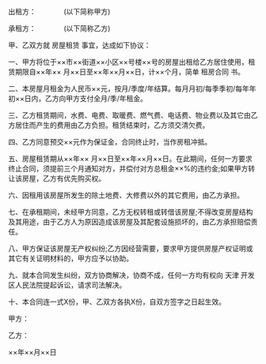 
 


出租方：　　　　(以下简称甲方)


承租方：　　　　(以下简称乙方)


甲、乙双方就
房屋租赁
事宜，达成如下协议：


一、甲方将位于××市××街道××小区××号楼××号的房屋出租给乙方居住使用，租赁期限自××年×× 月××日至××年××月××日，计××个月，简单
租房合同
书。


二、本房屋月租金为人民币××元，按月/季度/年结算。每月月初/每季季初/每年年初××日内，乙方向甲方支付全月/季/年租金。


三、乙方租赁期间，水费、电费、取暖费、燃气费、电话费、物业费以及其它由乙方居住而产生的费用由乙方负担。租赁结束时，乙方须交清欠费。


四、乙方同意预交××元作为保证金，合同终止时，当作房租冲抵。


五、房屋租赁期从××年×× 月××日至××年××月××日。在此期间，任何一方要求终止合同，须提前三个月通知对方，并偿付对方总租金××%的违约金;如果甲方转让该房屋，乙方有优先购买权。


六、因租用该房屋所发生的除土地费、大修费以外的其它费用，由乙方承担。


七、在承租期间，未经甲方同意，乙方无权转租或转借该房屋;不得改变房屋结构及其用途，由于乙方人为原因造成该房屋及其配套设施损坏的，由乙方承担赔偿责任。


八、甲方保证该房屋无产权纠纷;乙方因经营需要，要求甲方提供房屋产权证明或其它有关证明材料的，甲方应予以协助。


九、就本合同发生纠纷，双方协商解决，协商不成，任何一方均有权向
天津
开发区人民法院提起诉讼，请求司法解决。


十、本合同连一式X份，甲、乙双方各执X份，自双方签字之日起生效。


甲方：


乙方：


××年××月××日
 


 

 
 
 
 
 
  


  
 

  


  


  
 
 
 
 

